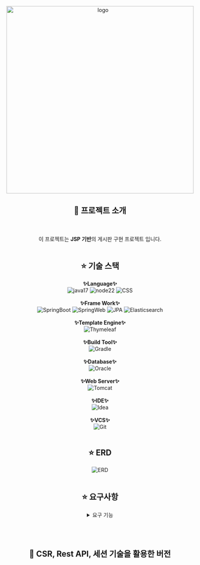 <p align="center">
  <img src="https://github.com/user-attachments/assets/1706fceb-6e10-49c9-b8bb-17308a6a1f9a" alt="logo" width="500px"/>
</p>
<h2 align="center">🚀 프로젝트 소개</h2>
<p align="center">
  <br><br>
  이 프로젝트는 <strong>JSP 기반</strong>의 게시판 구현 프로젝트 입니다.<br><br>
</p>

<h2 align="center">⭐ 기술 스택</h2>

<div align="center" width="600px">
  <strong>✨Language✨</strong><br>
            <img src="https://img.shields.io/badge/Java-17-%23007396" alt="java17"/>
            <img src="https://img.shields.io/badge/Java_Script-22.14.0-%23F7DF1E" alt="node22"/>
            <img src="https://img.shields.io/badge/CSS-%231572B6" alt="CSS"/><br><br>
  <strong>✨Frame Work✨</strong><br>
            <img src="https://img.shields.io/badge/Spring_Boot-3.4.5-%236DB33F" alt="SpringBoot"/>
            <img src="https://img.shields.io/badge/Spring_Web-6.1.6-%236DB33F" alt="SpringWeb"/>
            <img src="https://img.shields.io/badge/Spring_Data_JPA-3.2.5-%236DB33F" alt="JPA"/>
            <img src="https://img.shields.io/badge/Spring_Data_Elasticsearch-5.2.5-%236DB33F" alt="Elasticsearch"/><br><br>
  <strong>✨Template Engine✨</strong><br>
           <img src="https://img.shields.io/badge/Thymeleaf-3.1.2-%23005F0F" alt="Thymeleaf"/><br><br>
  <strong>✨Build Tool✨</strong><br>
           <img src="https://img.shields.io/badge/Gradle-8.13-%2302303A" alt="Gradle"/><br><br>
  <strong>✨Database✨</strong><br>
           <img src="https://img.shields.io/badge/Oracle-21-%23F80000" alt="Oracle"/><br><br>
  <strong>✨Web Server✨</strong><br>
           <img src="https://img.shields.io/badge/Apache_Tomcat-10.1.40-%23F8DC75" alt="Tomcat"/><br><br>
  <strong>✨IDE✨</strong><br>
           <img src="https://img.shields.io/badge/IntelliJ_IDEA-2024.3.5-%23000000" alt="Idea"/><br><br>
  <strong>✨VCS✨</strong><br>
           <img src="https://img.shields.io/badge/Github-%23181717" alt="Git"/><br><br>
</div>
<h2 align="center">⭐ ERD</h2>
<p align="center">
  <img src="https://github.com/user-attachments/assets/94b15c04-7a4d-43a7-986b-391979a4d173" alt="ERD"/><br><br>
</p>
<h2 align="center">⭐ 요구사항</h2>
<details align="center">
    <summary>요구 기능</summary>
  <table align="center">
      <tr>
        <td>
          <ul type="none"><br>
            <li>1. 데이터베이스 설계<br><br>
              <ul type="none">
                <li>•  게시글에 필요한 데이터베이스 테이블을 설계하고 생성한다.</li>
                <li>•  테이블은 최소한 게시글의 아이디, 제목, 내용, 작성자, 작성 날짜, 수정 날짜를 저장할 수 있어야 한다.</li>
              </ul>
            </li>
            <hr />
            <li>2. 게시글 작성 기능<br><br>
              <ul type="none">
                <li>•  사용자가 새로운 게시글을 작성하고, 이를 데이터베이스에 저장할 수 있어야 한다.</li>
                <li>•  제목, 작성자, 내용을 필수로 입력해야 한다. (클라이언트 / 서버 데이터 유효성 체크)</li>
              </ul>
            </li>
            <hr />
            <li>3. 게시글 조회 기능<br><br>
              <ul type="none">
                <li>•  사용자가 작성한 게시글을 클릭하여 내용을 볼 수 있어야 한다.</li>
                <li>•  게시글 조회 화면에는 제목, 작성자, 내용, 작성 날짜가 표시되어야 한다. 이 정보는 데이터베이스에서 가져와야 한다.</li>
              </ul>
            </li>
            <hr />
            <li>4. 게시글 수정 기능<br><br>
              <ul type="none">
                <li>•  사용자가 조회 화면에서 수정 버튼을 클릭하면 내용을 수정할 수 있어야 한다.</li>
                <li>•  제목, 내용은 수정이 가능하고 필수로 입력해야 한다. (클라이언트 / 서버 데이터 유효성 체크)</li>
              </ul>
            </li>
            <hr />
            <li>5. 게시글 삭제 기능<br><br>
              <ul type="none">
                <li>•  게시글 조회 화면에서 사용자는 작성한 게시글을 삭제할 수 있어야 한다.</li>
                <li>•  게시글 삭제 후에는 해당 게시글 정보가 데이터베이스에서 삭제되어야 하며, 게시글 목록 화면으로 돌아가야 한다. (삭제 시 확인 유무 반영)</li>
              </ul>
            </li>
            <hr />
            <li>6. 게시글 목록 조회 기능<br><br>
              <ul type="none">
                <li>•  작성된 모든 게시글의 제목이 목록 형태로 표시되어야 한다. 이 정보는 데이터베이스에서 가져와야 한다.</li>
              </ul>
            </li>
          </ul>
        </td>
      </tr>
    </table>
</details>

<br><br><h2 align="center">🌟 CSR, Rest API, 세션 기술을 활용한 버전</h2>





